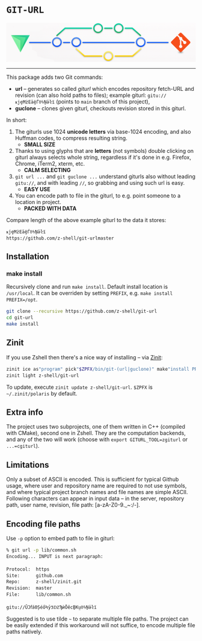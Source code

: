 # `GIT-URL`

<p align="center">
<a href="https://github.com/z-shell/git-url">
<img src="https://github.com/z-shell/git-url/raw/images/z-git-url.png"/>
</a>
</p>

---

This package adds two Git commands:

- **url** – generates so called _giturl_ which encodes repository fetch-URL and revision
  (can also hold paths to files); example giturl: `gitu://ҝjȩMżEäḝЃȣϟṈӛŀї` (points to
  `main` branch of this project),
- **guclone** – clones given giturl, checkouts revision stored in this giturl.

In short:

1. The giturls use 1024 **unicode letters** via base-1024 encoding, and also Huffman codes,
   to compress resulting string.
   - **SMALL SIZE**
2. Thanks to using glyphs that are **letters** (not symbols) double clicking on giturl always
   selects whole string, regardless if it's done in e.g. Firefox, Chrome, iTerm2, xterm, etc.
   - **CALM SELECTING**
3. `git url ...` and `git guclone ...` understand giturls also without leading `gitu://`, and
   with leading `//`, so grabbing and using such url is easy.
   - **EASY USE**
4. You can encode path to file in the giturl, to e.g. point someone to a location in project.
   - **PACKED WITH DATA**

Compare length of the above example giturl to the data it stores:

```shell
ҝjȩMżEäḝЃȣϟṈӛŀї
https://github.com/z-shell/git-urlmaster
```

## Installation

### make install

Recursively clone and run `make install`. Default install location is `/usr/local`. It
can be overriden by setting `PREFIX`, e.g. `make install PREFIX=/opt`.

```sh
git clone --recursive https://github.com/z-shell/git-url
cd git-url
make install
```

## Zinit

If you use Zshell then there's a nice way of installing – via [Zinit](https://github.com/z-shell/zinit):

```zsh
zinit ice as"program" pick"$ZPFX/bin/git-(url|guclone)" make"install PREFIX=$ZPFX"
zinit light z-shell/git-url
```

To update, execute `zinit update z-shell/git-url`. `$ZPFX` is `~/.zinit/polaris` by default.

## Extra info

The project uses two subprojects, one of them written in C++ (compiled with CMake), second
one in Zshell. They are the computation backends, and any of the two will work (choose with
`export GITURL_TOOL=zgiturl` or `...=cgiturl`).

## Limitations

Only a subset of ASCII is encoded. This is sufficient for typical Github usage, where user and
repository name are required to not use symbols, and where typical project branch names and
file names are simple ASCII. Following characters can appear in input data – in the server,
repository path, user name, revision, file path: [a-zA-Z0-9._~:/-].

## Encoding file paths

Use `-p` option to embed path to file in giturl:

```sh
% git url -p lib/common.sh
Encoding... INPUT is next paragraph:

Protocol:  https
Site:      github.com
Repo:      z-shell/zinit.git
Revision:  master
File:      lib/common.sh

gitu://ŬϽẝá0ȘéőϞȳƾǱϠѝŌěcḆΚṳȣϟṈӛŀї
```

Suggested is to use tilde `~` to separate multiple file paths. The project can be easily
extended if this workaround will not suffice, to encode multiple file paths natively.
